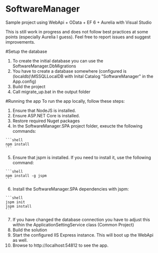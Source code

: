 # SoftwareManager
Sample project using WebApi + OData + EF 6 + Aurelia with Visual Studio

This is still work in progress and does not follow best practices at some points (especially Aurelia I guess). Feel free to report issues and suggest improvements.

#Setup the database
1. To create the initial database you can use the SoftwareManager.DbMigrations
2. You have to create a database somewhere (configured is (localdb)\MSSQLLocalDB with Inital Catalog "SoftwareManager" in the App.config) 
3. Build the project
4. Call migrate_up.bat in the output folder

#Running the app
To run the app locally, follow these steps:
  1. Ensure that NodeJS is installed.
  2. Ensure ASP.NET Core is installed.
  3. Restore required Nuget packages
  4. In the SoftwareManager.SPA project folder, exeucte the following commands:
  
    ```shell
    npm install
    ```
  5. Ensure that jspm is installed. If you need to install it, use the following command:
  
    ```shell
    npm install -g jspm
    ```
  6. Install the SoftwareManager.SPA dependencies with jspm:
    
    ```shell
    jspm init
    jspm install
    ```
  7. If you have changed the database connection you have to adjust this within the ApplicationSettingService class (Common Project)
  8. Build the solution
  9. Start the configured IIS Express instance. This will boot up the WebApi as well.
  10. Browse to http://localhost:54812 to see the app.
  
